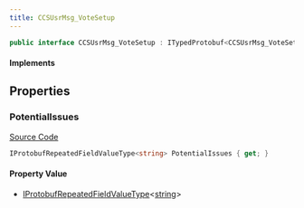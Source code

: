 ```yaml
---
title: CCSUsrMsg_VoteSetup
---
```


```csharp
public interface CCSUsrMsg_VoteSetup : ITypedProtobuf<CCSUsrMsg_VoteSetup>, INativeHandle, INetMessage<CCSUsrMsg_VoteSetup>, IDisposable
```

#### Implements

## Properties

### PotentialIssues

[Source Code](https://github.com/swiftly-solution/swiftlys2/blob/main/managed/src/SwiftlyS2.Generated/Protobufs/Interfaces/CCSUsrMsg_VoteSetup.cs#L18)

```csharp
IProtobufRepeatedFieldValueType<string> PotentialIssues { get; }
```

#### Property Value

- [IProtobufRepeatedFieldValueType](/docs/api/shared/netmessages/iprotobufrepeatedfieldvaluetype-1)<[string](https://learn.microsoft.com/dotnet/api/system.string)>

